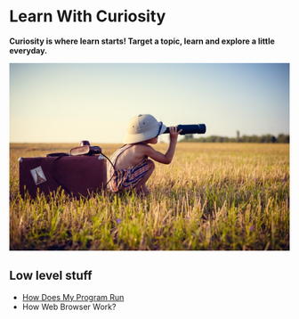 # Learn With Curiosity

**Curiosity is where learn starts! Target a topic, learn and explore a little everyday.**

![Logo](logo.jpg)  

## Low level stuff

* [How Does My Program Run](Low-Level-Tech/How-Does-Programs-Run.md)
* How Web Browser Work? 
